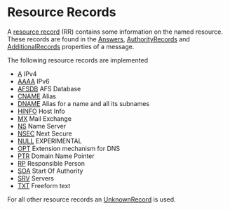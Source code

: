 ﻿# Resource Records

A [resource record](xref:Makaretu.Dns.ResourceRecord) (RR) contains some information on the named resource.  These records are found in the 
[Answers](xref:Makaretu.Dns.Message.Answers), 
[AuthorityRecords](xref:Makaretu.Dns.Message.AuthorityRecords) and
[AdditionalRecords](xref:Makaretu.Dns.Message.AdditionalRecords) properties of a message.

The following resource records are implemented

- [A](xref:Makaretu.Dns.ARecord) IPv4
- [AAAA](xref:Makaretu.Dns.AAAARecord) IPv6
- [AFSDB](xref:Makaretu.Dns.AFSDBRecord) AFS Database
- [CNAME](xref:Makaretu.Dns.CNAMERecord) Alias
- [DNAME](xref:Makaretu.Dns.DNAMERecord) Alias for a name and all its subnames
- [HINFO](xref:Makaretu.Dns.HINFORecord) Host Info
- [MX](xref:Makaretu.Dns.MXRecord) Mail Exchange
- [NS](xref:Makaretu.Dns.NSRecord) Name Server
- [NSEC](xref:Makaretu.Dns.NSECRecord) Next Secure
- [NULL](xref:Makaretu.Dns.NULLRecord) EXPERIMENTAL
- [OPT](xref:Makaretu.Dns.OPTRecord) Extension mechanism for DNS
- [PTR](xref:Makaretu.Dns.PTRRecord) Domain Name Pointer
- [RP](xref:Makaretu.Dns.RPRecord) Responsible Person
- [SOA](xref:Makaretu.Dns.SOARecord) Start Of Authority
- [SRV](xref:Makaretu.Dns.SRVRecord) Servers
- [TXT](xref:Makaretu.Dns.TXTRecord) Freeform text

For all other resource records an [UnknownRecord](xref:Makaretu.Dns.UnknownRecord) is used.


